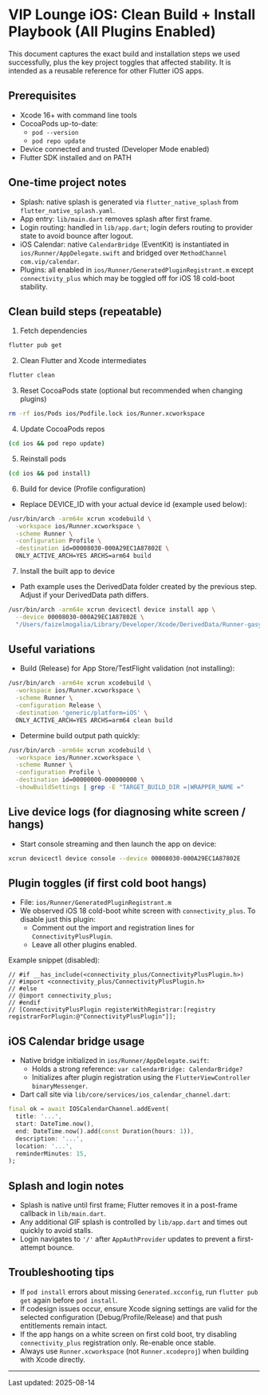 # VIP Lounge iOS: Clean Build + Install Playbook (All Plugins Enabled)

This document captures the exact build and installation steps we used successfully, plus the key project toggles that affected stability. It is intended as a reusable reference for other Flutter iOS apps.

## Prerequisites
- Xcode 16+ with command line tools
- CocoaPods up-to-date:
  - `pod --version`
  - `pod repo update`
- Device connected and trusted (Developer Mode enabled)
- Flutter SDK installed and on PATH

## One-time project notes
- Splash: native splash is generated via `flutter_native_splash` from `flutter_native_splash.yaml`.
- App entry: `lib/main.dart` removes splash after first frame.
- Login routing: handled in `lib/app.dart`; login defers routing to provider state to avoid bounce after logout.
- iOS Calendar: native `CalendarBridge` (EventKit) is instantiated in `ios/Runner/AppDelegate.swift` and bridged over `MethodChannel` `com.vip/calendar`.
- Plugins: all enabled in `ios/Runner/GeneratedPluginRegistrant.m` except `connectivity_plus` which may be toggled off for iOS 18 cold-boot stability.

## Clean build steps (repeatable)

1) Fetch dependencies
```bash
flutter pub get
```

2) Clean Flutter and Xcode intermediates
```bash
flutter clean
```

3) Reset CocoaPods state (optional but recommended when changing plugins)
```bash
rm -rf ios/Pods ios/Podfile.lock ios/Runner.xcworkspace
```

4) Update CocoaPods repos
```bash
(cd ios && pod repo update)
```

5) Reinstall pods
```bash
(cd ios && pod install)
```

6) Build for device (Profile configuration)
- Replace DEVICE_ID with your actual device id (example used below):
```bash
/usr/bin/arch -arm64e xcrun xcodebuild \
  -workspace ios/Runner.xcworkspace \
  -scheme Runner \
  -configuration Profile \
  -destination id=00008030-000A29EC1A87802E \
  ONLY_ACTIVE_ARCH=YES ARCHS=arm64 build
```

7) Install the built app to device
- Path example uses the DerivedData folder created by the previous step. Adjust if your DerivedData path differs.
```bash
/usr/bin/arch -arm64e xcrun devicectl device install app \
  --device 00008030-000A29EC1A87802E \
  "/Users/faizelmogalia/Library/Developer/Xcode/DerivedData/Runner-gasywfeapfdkwdfsqktwyodlmusf/Build/Products/Profile-iphoneos/Runner.app"
```

## Useful variations

- Build (Release) for App Store/TestFlight validation (not installing):
```bash
/usr/bin/arch -arm64e xcrun xcodebuild \
  -workspace ios/Runner.xcworkspace \
  -scheme Runner \
  -configuration Release \
  -destination 'generic/platform=iOS' \
  ONLY_ACTIVE_ARCH=YES ARCHS=arm64 clean build
```

- Determine build output path quickly:
```bash
/usr/bin/arch -arm64e xcrun xcodebuild \
  -workspace ios/Runner.xcworkspace \
  -scheme Runner \
  -configuration Profile \
  -destination id=00000000-000000000 \
  -showBuildSettings | grep -E "TARGET_BUILD_DIR =|WRAPPER_NAME ="
```

## Live device logs (for diagnosing white screen / hangs)
- Start console streaming and then launch the app on device:
```bash
xcrun devicectl device console --device 00008030-000A29EC1A87802E
```

## Plugin toggles (if first cold boot hangs)
- File: `ios/Runner/GeneratedPluginRegistrant.m`
- We observed iOS 18 cold-boot white screen with `connectivity_plus`. To disable just this plugin:
  - Comment out the import and registration lines for `ConnectivityPlusPlugin`.
  - Leave all other plugins enabled.

Example snippet (disabled):
```objc
// #if __has_include(<connectivity_plus/ConnectivityPlusPlugin.h>)
// #import <connectivity_plus/ConnectivityPlusPlugin.h>
// #else
// @import connectivity_plus;
// #endif
// [ConnectivityPlusPlugin registerWithRegistrar:[registry registrarForPlugin:@"ConnectivityPlusPlugin"]];
```

## iOS Calendar bridge usage
- Native bridge initialized in `ios/Runner/AppDelegate.swift`:
  - Holds a strong reference: `var calendarBridge: CalendarBridge?`
  - Initializes after plugin registration using the `FlutterViewController` `binaryMessenger`.
- Dart call site via `lib/core/services/ios_calendar_channel.dart`:
```dart
final ok = await IOSCalendarChannel.addEvent(
  title: '...',
  start: DateTime.now(),
  end: DateTime.now().add(const Duration(hours: 1)),
  description: '...',
  location: '...',
  reminderMinutes: 15,
);
```

## Splash and login notes
- Splash is native until first frame; Flutter removes it in a post-frame callback in `lib/main.dart`.
- Any additional GIF splash is controlled by `lib/app.dart` and times out quickly to avoid stalls.
- Login navigates to `'/'` after `AppAuthProvider` updates to prevent a first-attempt bounce.

## Troubleshooting tips
- If `pod install` errors about missing `Generated.xcconfig`, run `flutter pub get` again before `pod install`.
- If codesign issues occur, ensure Xcode signing settings are valid for the selected configuration (Debug/Profile/Release) and that push entitlements remain intact.
- If the app hangs on a white screen on first cold boot, try disabling `connectivity_plus` registration only. Re-enable once stable.
- Always use `Runner.xcworkspace` (not `Runner.xcodeproj`) when building with Xcode directly.

---
Last updated: 2025-08-14
